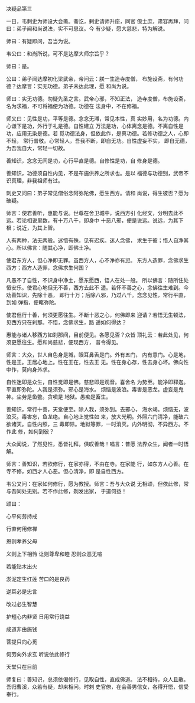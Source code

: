 决疑品第三

 一日，韦刺史为师设大会斋。斋讫，剌史请师升座，同官
僚士庶，肃容再拜，问曰：弟子闻和尚说法，实不可思议。今
有少疑，愿大慈悲，特为解说。

 师曰：有疑即问，吾当为说。

 韦公曰：和尚所说，可不是达摩大师宗旨乎？

 师曰：是。

 公曰：弟子闻达摩初化梁武帝，帝问云：朕一生造寺度僧，
布施设斋，有何功德？达摩言：实无功德。弟子未达此理，愿
和尚为说。

 师曰：实无功德。勿疑先圣之言。武帝心邪，不知正法，
造寺度僧，布施设斋，名为求福，不可将福便为功德。功德在
法身中，不在修福。


 师又曰：见性是功，平等是德。念念无滞，常见本性，真
实妙用，名为功德。内心谦下是功，外行于礼是德。自性建立
万法是功，心体离念是德。不离自性是功，应用无染是德。若
觅功德法身，但依此作，是真功德。若修功德之人，心即不轻，
常行普敬。心常轻人，吾我不断，即自无功。自性虚妄不实，
即自无德，为吾我自大，常轻一切故。

 善知识，念念无间是功，心行平直是德。自修性是功，自
修身是德。

 善知识，功德须自性内见，不是布施供养之所求也。是以
福德与功德别，武帝不识真理，非我祖师有过。

 刺史又问曰：弟子常见僧俗念阿弥陀佛，愿生西方。请和
尚说，得生彼否？愿为破疑。


 师言：使君善听，惠能与说。世尊在舍卫城中，说西方引
化经文，分明去此不远。若论相说里数，有十万八千，即身中
十恶八邪，便是说远。说远，为其下根；说近，为其上智。


 人有两种，法无两般。迷悟有殊，见有迟疾。迷人念佛，
求生于彼；悟人自净其心。所以佛言：随其心净，即佛土净。

 使君东方人，但心净即无罪。虽西方人，心不净亦有愆。
东方人造罪，念佛求生西方；西方人造罪，念佛求生何国？
 
 凡愚不了自性，不识身中净土，愿东愿西，悟人在处一般。
所以佛言：随所住处恒安乐。使君心地但无不善，西方去此不
遥。若怀不善之心，念佛往生难到。今劝善知识，先除十恶，
即行十万；后除八邪，乃过八千。念念见性，常行平直，到如
弹指，便睹弥陀。

 使君但行十善，何须更愿往生。不断十恶之心，何佛即来
迎请？若悟无生顿法，见西方只在刹那。不悟，念佛求生，路
遥如何得达？

 惠能与诸人移西方如刹那间，目前便见。各愿见否？众皆
顶礼云：若此处见，何须更愿往生。愿和尚慈悲，便现西方，
普令得见。

 师言：大众，世人自色身是城，眼耳鼻舌是门。外有五门，
内有意门。心是地，性是王。王居心地上。性在王在，性去王
无。性在身心存，性去身心坏。佛向性中作，莫向身外求。


 自性迷即是众生，自性觉即是佛。慈悲即是观音。喜舍名
为势至。能净即释迦。平直即弥陀。人我是须弥。邪心是海水。
烦恼是波浪。毒害是恶龙。虚妄是鬼神。尘劳是鱼鳖。贪嗔是
地狱。愚痴是畜生。


 善知识，常行十善，天堂便至。除人我，须弥到。去邪心，
海水竭。烦恼无，波浪灭。毒害忘，鱼龙绝。自心地上觉性如
来，放大光明。外照六门清净，能破六欲诸天。自性内照，三
毒即除。地狱等罪，一时消灭。内外明彻，不异西方。不作此
修，如何到彼？

 大众闻说，了然见性，悉皆礼拜，俱叹善哉！唱言：普愿
法界众生，闻者一时悟解。

 师言：善知识，若欲修行，在家亦得，不由在寺。在家能
行，如东方人心善。在寺不修，如西才人心恶。但心清净，即
是自性西方。

 韦公又问：在家如何修行，愿为教授。师言：吾与大众说
无相颂，但依此修，常与吾同处无别。若不作此修，剃发出家，
于道何益！


 颂曰：


 心平何劳持戒

 行直何用修禅

 恩则孝养父母

 义则上下相怜
 让则尊卑和睦
 忍则众恶无喧

 若能钻木出火

 淤泥定生红莲
 苦口的是良药

 逆耳必是忠言

 改过必生智慧

 护短心内非贤
 日用常行饶益

 成道非由施钱

 菩提只向心觅

 何劳向外求玄
 听说依此修行

 天堂只在目前

 师复曰：善知识，总须依偈修行，见取自性，直成佛道。
法不相待，众人且散。吾归曹溪，众若有疑，却来相问。时刺
史官僚，在会善男信女，各得开悟，信受奉行。